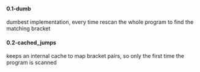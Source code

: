 #### 0.1-dumb

dumbest implementation, every time rescan the whole program to find the matching bracket

#### 0.2-cached_jumps

keeps an internal cache to map bracket pairs, so only the first time the program is scanned